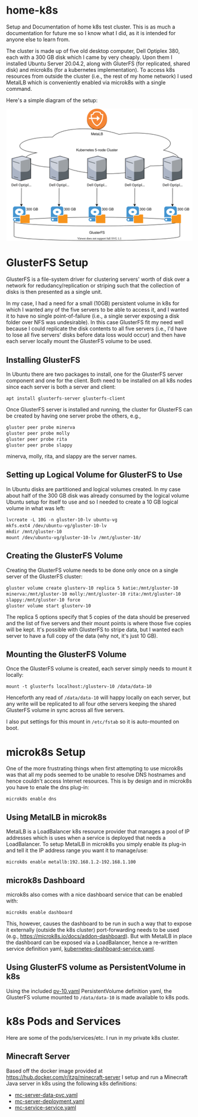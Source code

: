 # home-k8s
Setup and Documentation of home k8s test cluster.  This is as much a documentation for future me so I know what I did, as it is intended for anyone else to learn from.

The cluster is made up of five old desktop computer, Dell Optiplex 380, each with a 300 GB disk which I came by very cheaply.  Upon them I installed Ubuntu Server 20.04.2, along with GluterFS (for replicated, shared disk) and microk8s (for a kubernetes implementation).  To access k8s resources from outside the cluster (i.e., the rest of my home network) I used MetalLB which is conveniently enabled via microk8s with a single command.

Here's a simple diagram of the setup:

![Diagram of my k8s cluster setup at home](diagram.svg)

# GlusterFS Setup
GlusterFS is a file-system driver for clustering servers' worth of disk over a network for redudancy/replication or striping such that the collection of disks is then presented as a single unit.

In my case, I had a need for a small (10GB) persistent volume in k8s for which I wanted any of the five servers to be able to access it, and I wanted it to have no single point-of-failure (i.e., a single server exposing a disk folder over NFS was undesirable).  In this case GlusterFS fit my need well because I could replicate the disk contents to all five servers (i.e., I'd have to lose all five servers' disks before data loss would occur) and then have each server locally mount the GlusterFS volume to be used.

## Installing GlusterFS

In Ubuntu there are two packages to install, one for the GlusterFS server component and one for the client.  Both need to be installed on all k8s nodes since each server is both a server and client:

```
apt install glusterfs-server glusterfs-client
```

Once GlusterFS server is installed and running, the cluster for GlusterFS can be created by having one server probe the others, e.g.,

```
gluster peer probe minerva
gluster peer probe molly
gluster peer probe rita
gluster peer probe slappy
```

minerva, molly, rita, and slappy are the server names.

## Setting up Logical Volume for GlusterFS to Use

In Ubuntu disks are partitioned and logical volumes created.  In my case about half of the 300 GB disk was already consumed by the logical volume Ubuntu setup for itself to use and so I needed to create a 10 GB logical volume in what was left:

```
lvcreate -L 10G -n gluster-10-lv ubuntu-vg
mkfs.ext4 /dev/ubuntu-vg/gluster-10-lv
mkdir /mnt/gluster-10
mount /dev/ubuntu-vg/gluster-10-lv /mnt/gluster-10/
```

## Creating the GlusterFS Volume

Creating the GlusterFS volume needs to be done only once on a single server of the GlusterFS cluster:

```
gluster volume create glusterv-10 replica 5 katie:/mnt/gluster-10 minerva:/mnt/gluster-10 molly:/mnt/gluster-10 rita:/mnt/gluster-10 slappy:/mnt/gluster-10 force
gluster volume start glusterv-10
```

The replica 5 options specify that 5 copies of the data should be preserved and the list of five servers and their mount points is where those five copies will be kept.  It's possible with GlusterFS to stripe data, but I wanted each server to have a full copy of the data (why not, it's just 10 GB).

## Mounting the GlusterFS Volume

Once the GlusterFS volume is created, each server simply needs to mount it locally:

```
mount -t glusterfs localhost:/glusterv-10 /data/data-10
```

Henceforth any read of `/data/data-10` will happy locally on each server, but any write will be replicated to all four othe servers keeping the shared GlusterFS volume in sync across all five servers.

I also put settings for this mount in `/etc/fstab` so it is auto-mounted on boot.

# microk8s Setup

One of the more frustrating things when first attempting to use microk8s was that all my pods seemed to be unable to resolve DNS hostnames and hence couldn't access Internet resources.  This is by design and in microk8s you have to enale the dns plug-in:

```
microk8s enable dns
```

## Using MetalLB in microk8s

MetalLB is a LoadBalancer k8s resource provider that manages a pool of IP addresses which is uses when a service is deployed that needs a LoadBalancer.  To setup MetalLB in microk8s you simply enable its plug-in and tell it the IP address range you want it to manage/use:

```
microk8s enable metallb:192.168.1.2-192.168.1.100
```

## microk8s Dashboard

microk8s also comes with a nice dashboard service that can be enabled with:

```
microk8s enable dashboard
```

This, however, causes the dashboard to be run in such a way that to expose it externally (outside the k8s cluster) port-forwarding needs to be used (e.g., https://microk8s.io/docs/addon-dashboard).  But with MetalLB in place the dashboard can be exposed via a LoadBalancer, hence a re-written service definition yaml, [kubernetes-dashboard-service.yaml](kubernetes-dashboard-service.yaml).

## Using GlusterFS volume as PersistentVolume in k8s

Using the included [pv-10.yaml](pv-10.yaml) PersistentVolume definition yaml, the GlusterFS volume mounted to `/data/data-10` is made available to k8s pods.

# k8s Pods and Services

Here are some of the pods/services/etc. I run in my private k8s cluster.

## Minecraft Server

Based off the docker image provided at https://hub.docker.com/r/itzg/minecraft-server I setup and run a Minecraft Java server in k8s using the following k8s definitions:

* [mc-server-data-pvc.yaml](mc-server-data-pvc.yaml)
* [mc-server-deployment.yaml](mc-server-deployment.yaml)
* [mc-service-service.yaml](mc-server-service.yaml)

